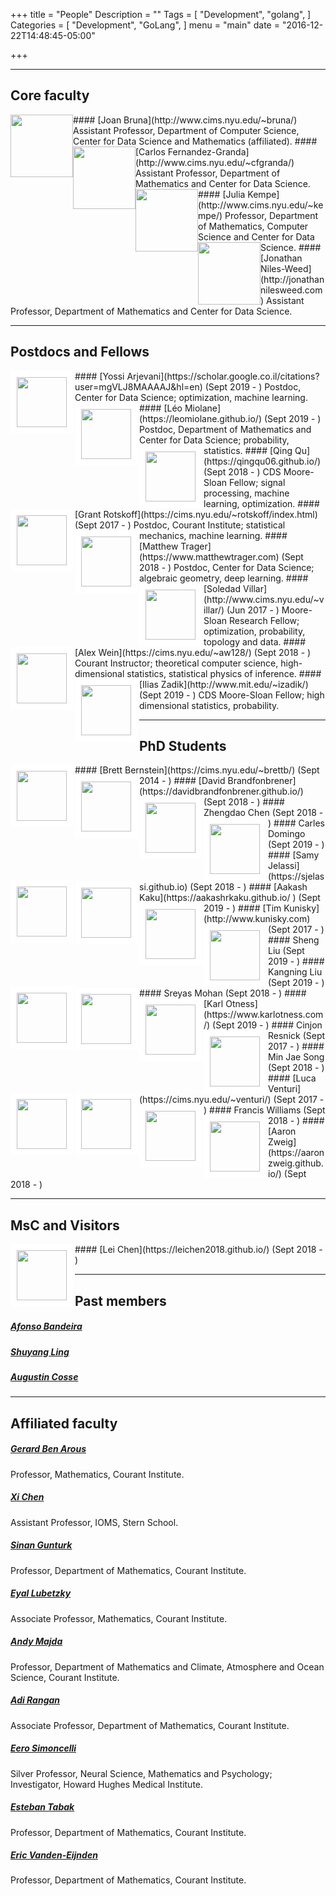 +++
title = "People"
Description = ""
Tags = [
  "Development",
  "golang",
]
Categories = [
  "Development",
  "GoLang",
]
menu = "main"
date = "2016-12-22T14:48:45-05:00"

+++

---
## Core faculty


<img style="float: left;" src="../img/joan.png" width="100" style="border:1px solid white;">
#### [Joan Bruna](http://www.cims.nyu.edu/~bruna/) 
Assistant Professor, Department of Computer Science, Center for Data Science and Mathematics (affiliated).     
   
   
     
<img style="float: left;" src="../img/carlos.jpg" width="100" style="border:1px solid white;"> 
#### [Carlos Fernandez-Granda](http://www.cims.nyu.edu/~cfgranda/)
Assistant Professor, Department of Mathematics and Center for Data Science.    
  
  

<img style="float: left;" src="../img/julia.jpg" width="100" style="border:1px solid white;"> 
#### [Julia Kempe](http://www.cims.nyu.edu/~kempe/)
Professor, Department of Mathematics, Computer Science and Center for Data Science.    
  
  
  
<img style="float: left;" src="../img/jon.jpg" width="100" style="border:1px solid white;"> 
#### [Jonathan Niles-Weed](http://jonathannilesweed.com)
Assistant Professor, Department of Mathematics and Center for Data Science.   
  
  


---
## Postdocs and Fellows


<img align="left" src="../img/yossi.jpg" width="80" style="border:10px solid white;"> 
#### [Yossi Arjevani](https://scholar.google.co.il/citations?user=mgVLJ8MAAAAJ&hl=en) (Sept 2019 - )
Postdoc, Center for Data Science; optimization, machine learning.


<img align="left" src="../img/leo.jpeg" width="80" style="border:10px solid white;"> 
#### [L&#233;o Miolane](https://leomiolane.github.io/) (Sept 2019 - )
Postdoc, Department of Mathematics and Center for Data Science; probability, statistics.


<img align="left" src="../img/qing.jpg" width="80" style="border:10px solid white;"> 
#### [Qing Qu](https://qingqu06.github.io/) (Sept 2018 - )
CDS Moore-Sloan Fellow; signal processing, machine learning, optimization.


<img align="left" src="../img/grant.jpg" width="80" style="border:10px solid white;"> 
#### [Grant Rotskoff](https://cims.nyu.edu/~rotskoff/index.html) (Sept 2017 - )
Postdoc, Courant Institute; statistical mechanics, machine learning. 


<img align="left" src="../img/matthew.jpg" width="80" style="border:10px solid white;"> 
#### [Matthew Trager](https://www.matthewtrager.com) (Sept 2018 - )
Postdoc, Center for Data Science; algebraic geometry, deep learning. 


<img align="left" src="../img/soledad.png" width="80" style="border:10px solid white;"> 
#### [Soledad Villar](http://www.cims.nyu.edu/~villar/) (Jun 2017 - )
Moore-Sloan Research Fellow; optimization, probability, topology and data.



<img align="left" src="../img/alex.jpg" width="80" style="border:10px solid white;"> 
#### [Alex Wein](https://cims.nyu.edu/~aw128/) (Sept 2018 - )
Courant Instructor; theoretical computer science, high-dimensional statistics, statistical physics of inference.


<img align="left" src="../img/ilias.jpg" width="80" style="border:10px solid white;"> 
#### [Ilias Zadik](http://www.mit.edu/~izadik/) (Sept 2019 - )
CDS Moore-Sloan Fellow; high dimensional statistics, probability.


 



---
## PhD Students

<img align="left" src="../img/brett.jpg" width="80" style="border:10px solid white;"> 
#### [Brett Bernstein](https://cims.nyu.edu/~brettb/) (Sept 2014 - )

<img align="left" src="../img/david.jpg" width="80" style="border:10px solid white;"> 
#### [David Brandfonbrener](https://davidbrandfonbrener.github.io/) (Sept 2018 - )

<img align="left" src="../img/zhengdao.jpg" width="80" style="border:10px solid white;"> 
#### Zhengdao Chen (Sept 2018 - )

<img align="left" src="../img/carles.jpg" width="80" style="border:10px solid white;"> 
#### Carles Domingo (Sept 2019 - )

<img align="left" src="../img/samy.jpg" width="80" style="border:10px solid white;"> 
#### [Samy Jelassi](https://sjelassi.github.io) (Sept 2018 - )

<img align="left" src="../img/aakash.jpg" width="80" style="border:10px solid white;"> 
#### [Aakash Kaku](https://aakashrkaku.github.io/ ) (Sept 2019 - )

<img align="left" src="../img/tim.jpg" width="80" style="border:10px solid white;"> 
#### [Tim Kunisky](http://www.kunisky.com) (Sept 2017 - )

<img align="left" src="../img/sheng.jpg" width="80" style="border:10px solid white;"> 
#### Sheng Liu (Sept 2019 - )

<img align="left" src="../img/kangning.jpg" width="80" style="border:10px solid white;"> 
#### Kangning Liu (Sept 2019 - )

<img align="left" src="../img/sreyas.jpg" width="80" style="border:10px solid white;"> 
#### Sreyas Mohan (Sept 2018 - )

<img align="left" src="../img/karl.jpg" width="80" style="border:10px solid white;"> 
#### [Karl Otness](https://www.karlotness.com/) (Sept 2019 - )

<img align="left" src="../img/cinjon.jpg" width="80" style="border:10px solid white;"> 
#### Cinjon Resnick (Sept 2017 - )

<img align="left" src="../img/minjae.jpg" width="80" style="border:10px solid white;"> 
#### Min Jae Song (Sept 2018 - )

<img align="left" src="../img/luca.jpg" width="80" style="border:10px solid white;"> 
#### [Luca Venturi](https://cims.nyu.edu/~venturi/) (Sept 2017 - )

<img align="left" src="../img/francis.jpg" width="80" style="border:10px solid white;"> 
#### Francis Williams (Sept 2018 - )

<img align="left" src="../img/aaron.jpg" width="80" style="border:10px solid white;"> 
#### [Aaron Zweig](https://aaronzweig.github.io/) (Sept 2018 - )

---
## MsC and Visitors

<img align="left" src="../img/lei.jpg" width="80" style="border:10px solid white;"> 
#### [Lei Chen](https://leichen2018.github.io/) (Sept 2018 - )


---
## Past members

##### [Afonso Bandeira](https://people.math.ethz.ch/~abandeira/)

##### [Shuyang Ling](https://shanghai.nyu.edu/academics/faculty/directory/shuyang-ling)

##### [Augustin Cosse](http://www.augustincosse.com/)


---
## Affiliated faculty

##### [Gerard Ben Arous](http://www.cims.nyu.edu/~benarous/)
Professor, Mathematics, Courant Institute.

##### [Xi Chen](http://people.stern.nyu.edu/xchen3/)
Assistant Professor, IOMS, Stern School.

##### [Sinan Gunturk](https://www.cims.nyu.edu/~gunturk/)
Professor, Department of Mathematics, Courant Institute.

##### [Eyal Lubetzky](http://cims.nyu.edu/~eyal/)
Associate Professor, Mathematics, Courant Institute.

##### [Andy Majda](http://www.math.nyu.edu/faculty/majda/)
Professor, Department of Mathematics and Climate, Atmosphere and Ocean Science, Courant Institute.

##### [Adi Rangan](http://www.cims.nyu.edu/~rangan/)
Associate Professor, Department of Mathematics, Courant Institute.

##### [Eero Simoncelli](http://www.cns.nyu.edu/~eero/)
Silver Professor, Neural Science, Mathematics and Psychology;  
Investigator, Howard Hughes Medical Institute.  

##### [Esteban Tabak](http://www.math.nyu.edu/faculty/tabak/)
Professor, Department of Mathematics, Courant Institute. 

##### [Eric Vanden-Eijnden](http://www.cims.nyu.edu/~eve2/)
Professor, Department of Mathematics, Courant Institute.


